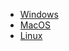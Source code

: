 * [Windows](https://netfoundry.jfrog.io/netfoundry/ziti-release/ziti-enroller/amd64/windows/0.14.9/ziti-enroller.tar.gz)
* [MacOS](https://netfoundry.jfrog.io/netfoundry/ziti-release/ziti-enroller/amd64/darwin/0.14.9/ziti-enroller.tar.gz)
* [Linux](https://netfoundry.jfrog.io/netfoundry/ziti-release/ziti-enroller/amd64/linux/0.14.9/ziti-enroller.tar.gz)
